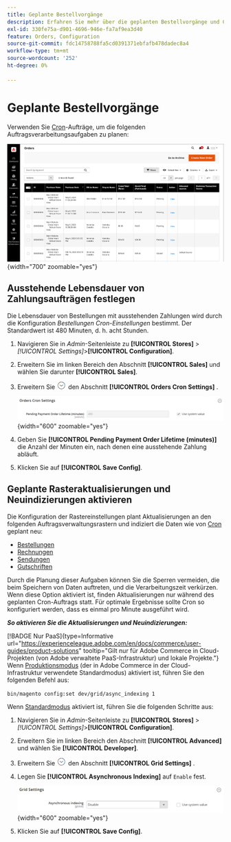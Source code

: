 ```yaml
---
title: Geplante Bestellvorgänge
description: Erfahren Sie mehr über die geplanten Bestellvorgänge und Cron-Einstellungen für Bestellungen, die diese Funktion unterstützen.
exl-id: 330fe75a-d901-4696-946e-fa7af9ea3d40
feature: Orders, Configuration
source-git-commit: fdc14758788fa5cd0391371ebfafb478dadec8a4
workflow-type: tm+mt
source-wordcount: '252'
ht-degree: 0%

---
```


# Geplante Bestellvorgänge

Verwenden Sie [Cron](../systems/cron.md)-Aufträge, um die folgenden Auftragsverarbeitungsaufgaben zu planen:

![Auftragsraster](./assets/orders-grid.png){width="700" zoomable="yes"}

## Ausstehende Lebensdauer von Zahlungsaufträgen festlegen

Die Lebensdauer von Bestellungen mit ausstehenden Zahlungen wird durch die Konfiguration _Bestellungen Cron-Einstellungen_ bestimmt. Der Standardwert ist 480 Minuten, d. h. acht Stunden.

1. Navigieren Sie in _Admin_-Seitenleiste zu **[!UICONTROL Stores]** > _[!UICONTROL Settings]_>**[!UICONTROL Configuration]**.

1. Erweitern Sie im linken Bereich den Abschnitt **[!UICONTROL Sales]** und wählen Sie darunter **[!UICONTROL Sales]**.

1. Erweitern Sie ![Erweiterungsauswahl](../assets/icon-display-expand.png) den Abschnitt **[!UICONTROL Orders Cron Settings]** .

   ![Bestellungen Cron-Einstellungen](../configuration-reference/sales/assets/sales-orders-cron-settings.png){width="600" zoomable="yes"}

1. Geben Sie **[!UICONTROL Pending Payment Order Lifetime (minutes)]** die Anzahl der Minuten ein, nach denen eine ausstehende Zahlung abläuft.

1. Klicken Sie auf **[!UICONTROL Save Config]**.

## Geplante Rasteraktualisierungen und Neuindizierungen aktivieren

Die Konfiguration der Rastereinstellungen plant Aktualisierungen an den folgenden Auftragsverwaltungsrastern und indiziert die Daten wie von [Cron](../systems/cron.md) geplant neu:

- [Bestellungen](orders.md#orders-workspace)
- [Rechnungen](invoices.md)
- [Sendungen](shipments.md)
- [Gutschriften](credit-memos.md)

Durch die Planung dieser Aufgaben können Sie die Sperren vermeiden, die beim Speichern von Daten auftreten, und die Verarbeitungszeit verkürzen. Wenn diese Option aktiviert ist, finden Aktualisierungen nur während des geplanten Cron-Auftrags statt. Für optimale Ergebnisse sollte Cron so konfiguriert werden, dass es einmal pro Minute ausgeführt wird.

**_So aktivieren Sie die Aktualisierungen und Neuindizierungen:_**

[!BADGE Nur PaaS]{type=Informative url="https://experienceleague.adobe.com/en/docs/commerce/user-guides/product-solutions" tooltip="Gilt nur für Adobe Commerce in Cloud-Projekten (von Adobe verwaltete PaaS-Infrastruktur) und lokale Projekte."} Wenn [Produktionsmodus](https://experienceleague.adobe.com/docs/commerce-operations/configuration-guide/setup/application-modes.html#production-mode) (der in Adobe Commerce in der Cloud-Infrastruktur verwendete Standardmodus) aktiviert ist, führen Sie den folgenden Befehl aus:

`bin/magento config:set dev/grid/async_indexing 1`

Wenn [Standardmodus](https://experienceleague.adobe.com/docs/commerce-operations/configuration-guide/setup/application-modes.html#default-mode) aktiviert ist, führen Sie die folgenden Schritte aus:

1. Navigieren Sie in _Admin_-Seitenleiste zu **[!UICONTROL Stores]** > _[!UICONTROL Settings]_>**[!UICONTROL Configuration]**.

1. Erweitern Sie im linken Bereich den Abschnitt **[!UICONTROL Advanced]** und wählen Sie **[!UICONTROL Developer]**.

1. Erweitern Sie ![Erweiterungsauswahl](../assets/icon-display-expand.png) den Abschnitt **[!UICONTROL Grid Settings]** .

1. Legen Sie **[!UICONTROL Asynchronous Indexing]** auf `Enable` fest.

   ![Rastereinstellungen](../configuration-reference/advanced/assets/developer-grid-settings.png){width="600" zoomable="yes"}

1. Klicken Sie auf **[!UICONTROL Save Config]**.
